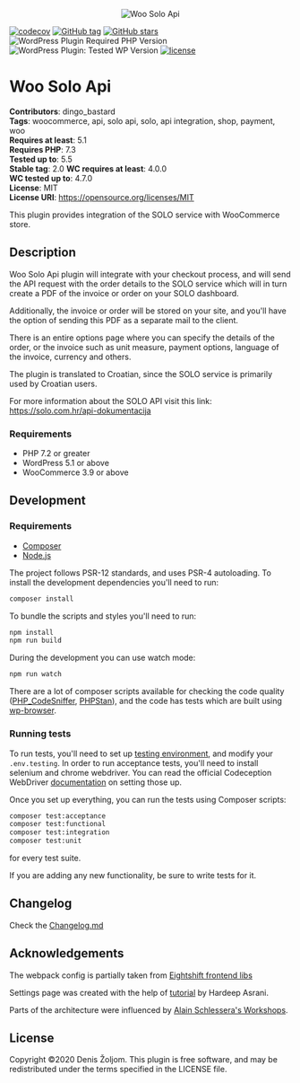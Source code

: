 <p align="center">
  <img alt="Woo Solo Api" src="https://repository-images.githubusercontent.com/110279928/a5ffbd00-29cc-11eb-92ac-f1f6524a5c69"/>
</p>

[![codecov](https://img.shields.io/codecov/c/github/dingo-d/woo-solo-api?style=for-the-badge&token=ijU4RyOGxL)](https://codecov.io/gh/dingo-d/woo-solo-api)
[![GitHub tag](https://img.shields.io/github/tag/dingo-d/woo-solo-api.svg?style=for-the-badge)](https://github.com/dingo-d/woo-solo-api)
[![GitHub stars](https://img.shields.io/github/stars/dingo-d/woo-solo-api.svg?style=for-the-badge&label=Stars)](https://github.com/dingo-d/woo-solo-api)
![WordPress Plugin Required PHP Version](https://img.shields.io/wordpress/plugin/required-php/woo-solo-api?style=for-the-badge)
![WordPress Plugin: Tested WP Version](https://img.shields.io/wordpress/plugin/tested/woo-solo-api?style=for-the-badge)
[![license](https://img.shields.io/github/license/dingo-d/woo-solo-api.svg?style=for-the-badge)](https://github.com/dingo-d/woo-solo-api)

# Woo Solo Api

**Contributors**: dingo_bastard  
**Tags**: woocommerce, api, solo api, solo, api integration, shop, payment, woo  
**Requires at least**: 5.1  
**Requires PHP**: 7.3  
**Tested up to**: 5.5  
**Stable tag**: 2.0
**WC requires at least**: 4.0.0  
**WC tested up to**: 4.7.0  
**License**: MIT  
**License URI**: https://opensource.org/licenses/MIT  

This plugin provides integration of the SOLO service with WooCommerce store.

## Description

Woo Solo Api plugin will integrate with your checkout process, and will send the API request with
the order details to the SOLO service which will in turn create a PDF of the invoice or order on your SOLO dashboard.

Additionally, the invoice or order will be stored on your site, and you'll have the option of sending this PDF as a separate
mail to the client.

There is an entire options page where you can specify the details of the order, or the invoice such as unit measure, payment
options, language of the invoice, currency and others.

The plugin is translated to Croatian, since the SOLO service is primarily used by Croatian users.

For more information about the SOLO API visit this link: https://solo.com.hr/api-dokumentacija

### Requirements

* PHP 7.2 or greater
* WordPress 5.1 or above
* WooCommerce 3.9 or above

## Development

### Requirements

* [Composer](https://getcomposer.org/)
* [Node.js](https://nodejs.org/en/)

The project follows PSR-12 standards, and uses PSR-4 autoloading. To install the development dependencies you'll need to run:

```bash
composer install
```

To bundle the scripts and styles you'll need to run:

```bash
npm install
npm run build
```

During the development you can use watch mode:

```bash
npm run watch
```

There are a lot of composer scripts available for checking the code quality ([PHP_CodeSniffer](https://github.com/squizlabs/PHP_CodeSniffer/), [PHPStan](https://github.com/phpstan/phpstan)), and the code has tests which are built using [wp-browser](https://github.com/lucatume/wp-browser/).

### Running tests

To run tests, you'll need to set up [testing environment](https://wpbrowser.wptestkit.dev/getting-started/setting-up-minimum-wordpress-installation), and modify your `.env.testing`.
In order to run acceptance tests, you'll need to install selenium and chrome webdriver. You can read the official Codeception WebDriver [documentation](https://codeception.com/docs/modules/WebDriver#Selenium) on setting those up.

Once you set up everything, you can run the tests using Composer scripts:

```bash
composer test:acceptance
composer test:functional
composer test:integration
composer test:unit
```

for every test suite.

If you are adding any new functionality, be sure to write tests for it. 

## Changelog

Check the [Changelog.md](https://github.com/dingo-d/woo-solo-api/blob/master/CHANGELOG.md)

## Acknowledgements 

The webpack config is partially taken from [Eightshift frontend libs](https://github.com/infinum/eightshift-frontend-libs/)

Settings page was created with the help of [tutorial](https://www.codeinwp.com/blog/plugin-options-page-gutenberg/) by Hardeep Asrani.

Parts of the architecture were influenced by [Alain Schlessera's Workshops](https://github.com/schlessera/wcbtn-2018-api).

## License

Copyright ©2020 Denis Žoljom.
This plugin is free software, and may be redistributed under the terms specified in the LICENSE file.
